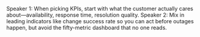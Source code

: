 Speaker 1: When picking KPIs, start with what the customer actually cares about—availability, response time, resolution quality.
Speaker 2: Mix in leading indicators like change success rate so you can act before outages happen, but avoid the fifty-metric dashboard that no one reads.


